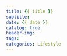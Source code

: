 ```yaml
---
title: {{ title }}
subtitle:
date: {{ date }}
catalog: true
header-img:
tags:
categories: Lifestyle
---
```

